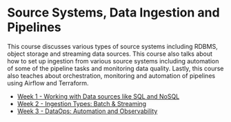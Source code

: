 # Source Systems, Data Ingestion and Pipelines

This course discusses various types of source systems including RDBMS, object storage and streaming data sources. This course also talks about how to set up ingestion from various source systems including automation of some of the pipeline tasks and monitoring data quality. Lastly, this course also teaches about orchestration, monitoring and automation of pipelines using Airflow and Terraform.

- [Week 1 - Working with Data sources like SQL and NoSQL](week1/README.md)
- [Week 2 - Ingestion Types: Batch & Streaming](week2/README.md)
- [Week 3 - DataOps: Automation and Observability](week3/README.md)